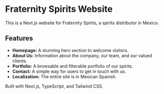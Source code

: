 # Fraternity Spirits Website

This is a Next.js website for Fraternity Spirits, a spirits distributor in Mexico.

## Features

- **Homepage:** A stunning hero section to welcome visitors.
- **About Us:** Information about the company, our team, and our valued clients.
- **Portfolio:** A browsable and filterable portfolio of our spirits.
- **Contact:** A simple way for users to get in touch with us.
- **Localization:** The entire site is in Mexican Spanish.

Built with Next.js, TypeScript, and Tailwind CSS.
